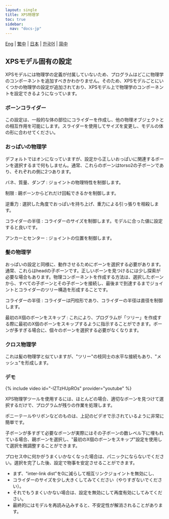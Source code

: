 ```yaml
---
layout: single
title: XPS物理学
toc: true
sidebar:
  nav: "docs-jp"
---
```

[Eng](/dancexr/features/xps_physics) | [繁中](/tw/dancexr/features/xps_physics) | [日本](/jp/dancexr/features/xps_physics) | [한국어](/kr/dancexr/features/xps_physics) | [简中](/zh/dancexr/features/xps_physics)


## XPSモデル固有の設定
XPSモデルには物理学の定義が付属していないため、プログラムはどこに物理学のコンポーネントを追加すべきかわかりません。そのため、XPSモデルごとにいくつかの物理学の設定が追加されており、XPSモデル上で物理学のコンポーネントを設定できるようになっています。

### ボーンコライダー
この設定は、一般的な体の部位にコライダーを作成し、他の物理オブジェクトとの相互作用を可能にします。スライダーを使用してサイズを変更し、モデルの体の形に合わせてください。

### おっぱいの物理学
デフォルトではオンになっていますが、設定から正しいおっぱいに関連するボーンを選択するまで何もしません。通常、これらのボーンはtorso2の子ボーンであり、それぞれの側に2つあります。

バネ、質量、ダンプ
: ジョイントの物理特性を制御します。

制限
: 親ボーンからどれだけ回転できるかを制御します。

逆重力
: 選択した角度でおっぱいを持ち上げ、重力による引っ張りを相殺します。

コライダーの半径
: コライダーのサイズを制御します。モデルに合った値に設定すると良いです。

アンカーとセンター
: ジョイントの位置を制御します。

### 髪の物理学
おっぱいの設定と同様に、動作させるためにボーンを選択する必要があります。通常、これらはheadの子ボーンです。正しいボーンを見つけるには少し探索が必要な場合もあります。物理コンポーネントを作成する方法は、選択したボーンから、すべての子ボーンとその子ボーンを接続し、最後まで到達するまでジョイントとコライダーのツリー構造を形成することです。

コライダーの半径
: コライダーは円柱形であり、コライダーの半径は直径を制御します。

最初のX個のボーンをスキップ
: これにより、プログラムが「ツリー」を作成する際に最初のX個のボーンをスキップするように指示することができます。ボーンが多すぎる場合に、個々のボーンを選択する必要がなくなります。

### クロス物理学
これは髪の物理学と似ていますが、"ツリー"の枝同士の水平な接続もあり、"メッシュ"を形成します。

### デモ
{% include video id="-IZTzHUpROs" provider="youtube" %}

XPS物理学ツールを使用するには、ほとんどの場合、適切なボーンを見つけて選択するだけで、プログラムが残りの作業を処理します。

ポニーテールやリボンなどのものは、上記のビデオで示されているように非常に簡単です。

子ボーンが多すぎて必要なボーンが実際にはその子ボーンの数レベル下に埋もれている場合、親ボーンを選択し、"最初のX個のボーンをスキップ"設定を使用して選択を微調整することができます。

プロセス中に何かがうまくいかなくなった場合は、パニックにならないでください。選択を完了した後、設定で物事を安定させることができます。
* まず、"inter-link dist"を0に減らして相互リンクジョイントを無効にし、
* コライダーのサイズを少し大きくしてみてください（やりすぎないでください）。
* それでもうまくいかない場合は、設定を無効にして再度有効にしてみてください。
* 最終的にはモデルを再読み込みすると、不安定性が解消されることがあります。